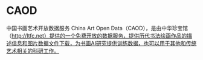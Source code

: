 # CAOD
中国书画艺术开放数据服务 China Art Open Data（CAOD），是由中华珍宝馆（http://ltfc.net）提供的一个免费开放的数据服务，提供历代书法绘画作品的描述信息和图片数据文件下载，为书画AI研究提供训练数据，也可以用于其他和传统艺术相关的科研工作。
